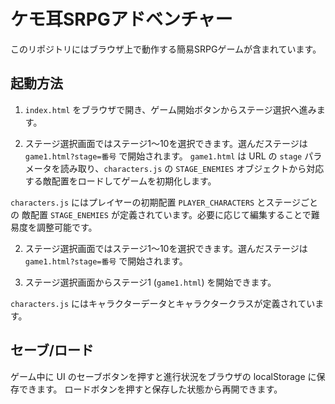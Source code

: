 # ケモ耳SRPGアドベンチャー

このリポジトリにはブラウザ上で動作する簡易SRPGゲームが含まれています。

## 起動方法

1. `index.html` をブラウザで開き、ゲーム開始ボタンからステージ選択へ進みます。

2. ステージ選択画面ではステージ1〜10を選択できます。選んだステージは `game1.html?stage=番号` で開始されます。
   `game1.html` は URL の `stage` パラメータを読み取り、`characters.js` の `STAGE_ENEMIES`
   オブジェクトから対応する敵配置をロードしてゲームを初期化します。

`characters.js` にはプレイヤーの初期配置 `PLAYER_CHARACTERS` とステージごとの
敵配置 `STAGE_ENEMIES` が定義されています。必要に応じて編集することで難易度を調整可能です。


2. ステージ選択画面ではステージ1〜10を選択できます。選んだステージは `game1.html?stage=番号` で開始されます。

2. ステージ選択画面からステージ1 (`game1.html`) を開始できます。


`characters.js` にはキャラクターデータとキャラクタークラスが定義されています。

## セーブ/ロード

ゲーム中に UI のセーブボタンを押すと進行状況をブラウザの localStorage に保存できます。
ロードボタンを押すと保存した状態から再開できます。
